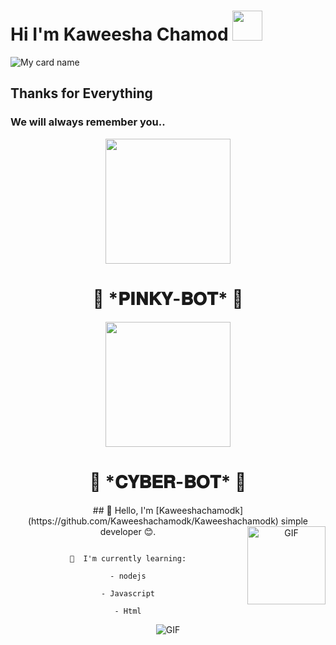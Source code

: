 # Hi I'm Kaweesha Chamod&nbsp;<a href="Hey"><img src="https://raw.githubusercontent.com/TOXIC-DEVIL/TOXIC-DEVIL/TOXIC-DEVIL-OFFICIAL/media/Hi.gif" width="48px"></a>

![My card name](https://cardivo.vercel.app/api?name=kaweesha%20-%20chamod&description=Hi,%20I'm%20a%20Sad%20Developer%20😔&image=https://i.imgur.com/MZDCN2M.jpeginstagram=___two____three___&linkedin=___kaweesha____chamod___&github=kaweesha_chamod&twitter=@)




<!---
Kaweeshachamodk/Kaweeshachamodk is a ✨ special ✨ repository because its `README.md` (this file) appears on your GitHub profile.
You can click the Preview link to take a look at your changes.
--->
## Thanks for Everything 
### We will always remember you..

<div align = "center">

  <img src = "https://i.imgur.com/MZDCN2M.jpeg" width = "200" height = "200">

  <h1> 🐼 *𝐏𝐈𝐍𝐊𝐘-𝐁𝐎𝐓* 🐼 </h1>


<div align = "center">

  <img src = "https://telegra.ph/file/0a526996ffd20bd5177cf.jpg" width = "200" height = "200">

  <h1> 🐼 *𝐂𝐘𝐁𝐄𝐑-𝐁𝐎𝐓* 🐼 </h1>
## 👋 Hello, I'm [Kaweeshachamodk](https://github.com/Kaweeshachamodk/Kaweeshachamodk) simple developer 😊.

<img align="right" alt="GIF" height="125px" src="https://media.giphy.com/media/0YLMNYmGyMfcqRX1j1/source.gif" />

```

📃  I'm currently learning:

- nodejs

- Javascript

- Html

```

<img align="center" fit="fill" alt="GIF" src="https://media.giphy.com/media/836HiJc7pgzy8iNXCn/giphy.gif" />
